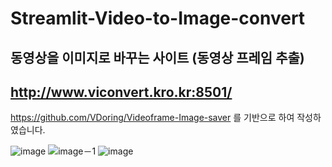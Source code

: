 # Streamlit-Video-to-Image-convert
## 동영상을 이미지로 바꾸는 사이트 (동영상 프레임 추출)
## http://www.viconvert.kro.kr:8501/
https://github.com/VDoring/Videoframe-Image-saver 를 기반으로 하여 작성하였습니다.

![image](https://user-images.githubusercontent.com/50266731/234265004-df0a97a9-c631-4be1-9244-45450175160a.png)
![image－1](https://user-images.githubusercontent.com/50266731/234265031-acfd63ba-09db-4a81-94ea-1fc38eb522f9.png)
![image](https://github.com/VDoring/Streamlit-Video-to-Image-convert/assets/50266731/0c32330e-dcfa-424b-b51d-99cc58f93fd0)
